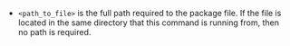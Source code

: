- `<path_to_file>` is the full path required to the package file. If the file is located in the same directory that this command is running from, then no path is required.
